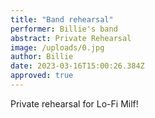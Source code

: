 ```yaml
---
title: "Band rehearsal"
performer: Billie's band
abstract: Private Rehearsal
image: /uploads/0.jpg
author: Billie
date: 2023-03-16T15:00:26.384Z
approved: true
---
```

Private rehearsal for Lo-Fi Milf!
